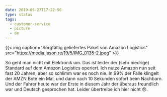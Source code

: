 ```yaml
---
date: 2019-05-27T17:22:56
type: status
tags:
  - customer-service
  - picture
  - de
---
```


{{< img caption="Sorgfältig geliefertes Paket von Amazon Logistics" src="https://media.jason.re/19/5/IMG_0135-2.jpeg" >}}

So geht man nicht mit Elektronik um. Das ist leider der (sehr niedrige) Standard auf dem Amazon Logistics operiert. Ich nutze Amazon nun seit fast 20 Jahren, aber so schlimm war es noch nie. In 99% der Fälle klingelt der AMZN Bote ein Mal, und dann nach 10 Sekunden sofort beim Nachbarn. Und der Fahrer heute war der Erste in diesem Jahr der überaus freundlich war und Deutsch gesprochen hat. Leider übertreibe ich hier nicht 😞.
